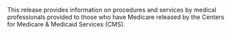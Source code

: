 This release provides information on procedures and services by medical professionals provided to those who have Medicare released by the Centers for Medicare & Medicaid Services (CMS).
